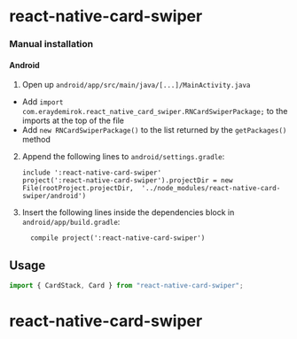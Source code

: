 
# react-native-card-swiper

### Manual installation

#### Android

1. Open up `android/app/src/main/java/[...]/MainActivity.java`
  - Add `import com.eraydemirok.react_native_card_swiper.RNCardSwiperPackage;` to the imports at the top of the file
  - Add `new RNCardSwiperPackage()` to the list returned by the `getPackages()` method
2. Append the following lines to `android/settings.gradle`:
  	```
  	include ':react-native-card-swiper'
  	project(':react-native-card-swiper').projectDir = new File(rootProject.projectDir, 	'../node_modules/react-native-card-swiper/android')
  	```
3. Insert the following lines inside the dependencies block in `android/app/build.gradle`:
  	```
      compile project(':react-native-card-swiper')
  	```


## Usage
```javascript
import { CardStack, Card } from "react-native-card-swiper";
```
  # react-native-card-swiper
